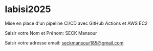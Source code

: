 # labisi2025
Mise en place d'un pipeline CI/CD avec GitHub Actions et AWS EC2

Saisir votre Nom et Prénom: SECK Mansour

Saisir votre adresse email: seckmansour185@gmail.com
